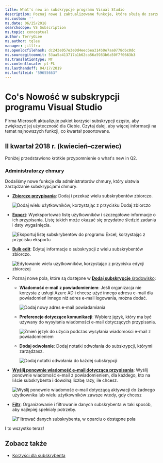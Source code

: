 ```yaml
---
title: What's new in subskrypcje programu Visual Studio
description: Poznaj nowe i zaktualizowane funkcje, które służą do zarządzania subskrypcjami programu Visual Studio.
ms.custom: ''
ms.date: 06/25/2018
searchscope: VS Subscription
ms.topic: conceptual
author: TerryGLee
ms.author: tglee
manager: jillfra
ms.openlocfilehash: dc243e057e3e0d4eec6ea314b0e7aa0778d6c0dc
ms.sourcegitcommit: 53aa5a413717a1b62ca56a5983b6a50f7f0663b3
ms.translationtype: MT
ms.contentlocale: pl-PL
ms.lasthandoff: 04/17/2019
ms.locfileid: "59655663"
---
```

# <a name="what39s-new-in-visual-studio-subscriptions"></a>Co&#39;s Nowość w subskrypcji programu Visual Studio

Firma Microsoft aktualizuje pakiet korzyści subskrypcji często, aby zwiększyć jej użyteczność dla Ciebie. Czytaj dalej, aby więcej informacji na temat najnowszych funkcji, co kwartał posortowane.

## <a name="2018-q2-april-june"></a>II kwartał 2018 r. (kwiecień–czerwiec)

Poniżej przedstawiono krótkie przypomnienie o what's new in Q2.

### <a name="cloud-administrators"></a>Administratorzy chmury

Dodaliśmy nowe funkcje dla administratorów chmury, który ułatwia zarządzanie subskrypcjami chmury:

* [**Zbiorcze przypisania**](/visualstudio/subscriptions/assign-license#bulk-assignments): Dodaj i przekaż wielu subskrybentów zbiorczo.

  ![Dodaj wielu użytkowników, korzystając z przycisku Dodaj zbiorczo](media/bulk-add-multiple-subscribers.png)

* [**Export**](/visualstudio/subscriptions/exporting-subscriptions): Wyeksportować listę użytkowników i szczegółowe informacje o ich przypisania. Listę takich może okazać się przydatne śledzić zadania i daty wygaśnięcia.

   ![Eksportuj listę subskrybentów do programu Excel, korzystając z przycisku eksportu](media/export-subscriber-list-to-csv.png)

* [**Bulk edit**](/visualstudio/subscriptions/edit-license#editing-multiple-subscribers-by-using-bulk-edit): Edytuj informacje o subskrypcji z wielu subskrybentów zbiorczo.

  ![Edytowanie wielu użytkowników, korzystając z przycisku edycji zbiorczej](media/bulk-edit-multiple-subscribers.png)

* Poznaj nowe pola, które są dostępne w [ **Dodaj subskrypcję** środowisko](assign-license.md):

  * **Wiadomość e-mail z powiadomieniem**: Jeśli organizacja nie korzysta z usługi Azure AD i chcesz użyć innego adresu e-mail dla powiadomień innego niż adres e-mail logowania, można dodać.

    ![Dodaj nowy adres e-mail powiadamiania](media/add-new-subscriber-notification-email.png)

  * **Preferencje dotyczące komunikacji**: Wybierz język, który ma być używany do wysyłania wiadomości e-mail dotyczących przypisania.

    ![Zmień język do użycia podczas wysyłania wiadomości e-mail z powiadomieniem](media/change-subscriber-communication-preference.png)

  * **Dodaj odwołanie**: Dodaj notatki odwołania do subskrypcji, którymi zarządzasz.

    ![Dodaj notatki odwołania do każdej subskrypcji](media/add-subscriber-reference-notes.png)

* [**Wyślij ponownie wiadomość e-mail dotycząca przypisania**](resend-assignment-email.md): Wyślij ponownie wiadomość e-mail z powiadomieniem, dla każdego, kto na liście subskrybenta i dowolną liczbę razy, ile chcesz.

  ![Wyślij ponownie wiadomość e-mail dotyczącą aktywacji do żadnego użytkownika lub wielu użytkowników zawsze wtedy, gdy chcesz](media/resend-subscriber-activation-emails.png)

* [**Filtr**](search-license.md): Organizowanie i filtrowanie danych subskrybenta w taki sposób, aby najlepiej spełniały potrzeby.

  ![Filtrować danych subskrybenta, w oparciu o dostępne pola](media/filter-subscriber-data.png)

I to wszystko teraz!

## <a name="see-also"></a>Zobacz także

* [Korzyści dla subskrybenta](subscriber-benefits.md)
